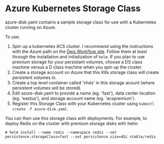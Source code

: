 # Azure Kubernetes Storage Class

azure-disk.yaml contains a sample storage class for use with a Kubernetes cluster running
on Azure.

To use:

1. Spin up a kubernetes ACS cluster.  I recommend using the instructions with the Azure path on the [Deis Workflow site](https://deis.com/docs/workflow/quickstart/).
Follow them at least through the installation and initialization of `helm`.  If you plan to use premium storage for your persistant volumes, choose a DS class machine versus a D class machine when you spin up the cluster.
2. Create a storage account on Azure that this K8s storage class will create persistent volumes in.
3. Create a top level container called 'vhds' in this storage acount (where persistent volumes will be stored).
4. Edit azure-disk.yaml to provide a name (eg. 'fast'), data center location (eg. 'eastus'), and storage account name (eg. 'acspremium').
5. Register this Storage Class with your Kubernetes cluster using `kubectl create -f azure-disk.yaml`.

You can then use this storage class with deployments.  For example, to deploy Redis on the cluster with premium storage disks with helm:

`# helm install --name redis --namespace redis --set persistence.storageClass=fast --set persistence.size=4Gi stable/redis`
